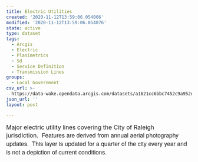 ```yaml
---
title: Electric Utilities
created: '2020-11-12T13:59:06.054066'
modified: '2020-11-12T13:59:06.054076'
state: active
type: dataset
tags:
  - Arcgis
  - Electric
  - Planimetrics
  - Sd
  - Service Definition
  - Transmission Lines
groups:
  - Local Government
csv_url: >-
  https://data-wake.opendata.arcgis.com/datasets/a1621cc6bbc7452c9a952d92703e06ee_0.csv?outSR=%7B%22latestWkid%22%3A2264%2C%22wkid%22%3A102719%7D
json_url: ''
layout: post

---
```

<font size='3'>Major electric utility lines covering the City of Raleigh jurisdiction.  <span style='font-family: &quot;Avenir Next W01&quot;, &quot;Avenir Next W00&quot;, &quot;Avenir Next&quot;, Avenir, &quot;Helvetica Neue&quot;, Helvetica, Arial, sans-serif; background-color: rgb(255, 255, 255);'>Features are derived from annual aerial photography updates.  This layer is updated for a quarter of the city every year and is not a depiction of current conditions.</span></font>
